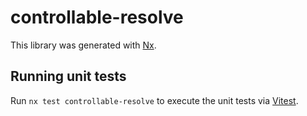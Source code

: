 # controllable-resolve

This library was generated with [Nx](https://nx.dev).

## Running unit tests

Run `nx test controllable-resolve` to execute the unit tests via [Vitest](https://vitest.dev/).
